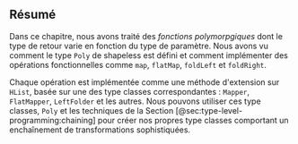 ## Résumé

Dans ce chapitre, nous avons traité des *fonctions polymorpgiques*
dont le type de retour varie en fonction du type de paramètre.
Nous avons vu comment le type `Poly` de shapeless est défini
et comment implémenter des opérations fonctionnelles comme `map`, `flatMap`, `foldLeft` et `foldRight`.

Chaque opération est implémentée comme une méthode d'extension sur `HList`,
basée sur une des type classes correspondantes :
`Mapper`, `FlatMapper`, `LeftFolder` et les autres.
Nous pouvons utiliser ces type classes, `Poly` et les
techniques de la Section [@sec:type-level-programming:chaining]
pour créer nos propres type classes comportant un enchaînement de transformations sophistiquées.

